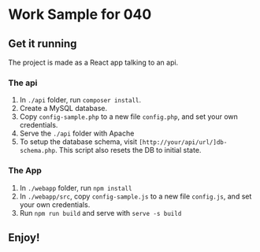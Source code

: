 # Work Sample for 040

## Get it running

The project is made as a React app talking to an api.

### The api

1. In `./api` folder, run `composer install`.
2. Create a MySQL database.
3. Copy `config-sample.php` to a new file `config.php`, and set your own credentials.
4. Serve the `./api` folder with Apache
5. To setup the database schema, visit `[http://your/api/url/]db-schema.php`. This script also resets the DB to initial state.

### The App

1. In `./webapp` folder, run `npm install`
2. In `./webapp/src`, copy `config-sample.js` to a new file `config.js`, and set your own credentials.
3. Run `npm run build` and serve with `serve -s build`

## Enjoy!
